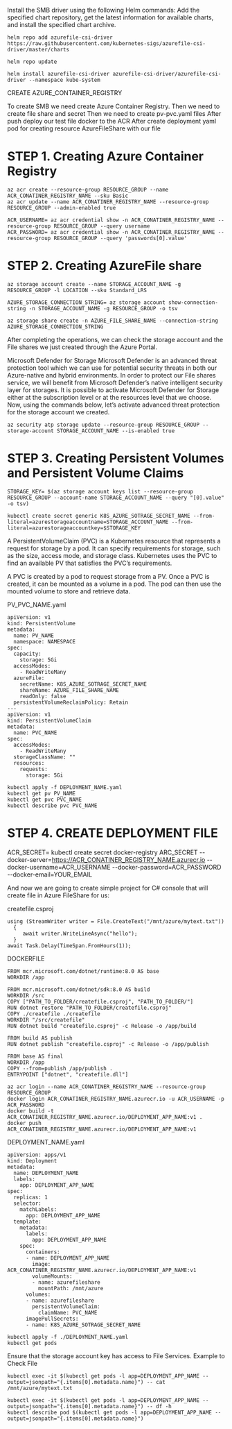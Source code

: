 Install the SMB driver using the following Helm commands:
Add the specified chart repository, get the latest information for available charts, and install the specified chart archive.
```
helm repo add azurefile-csi-driver https://raw.githubusercontent.com/kubernetes-sigs/azurefile-csi-driver/master/charts
```
```
helm repo update
```
```
helm install azurefile-csi-driver azurefile-csi-driver/azurefile-csi-driver --namespace kube-system
```


CREATE AZURE_CONTAINER_REGISTRY



To create SMB we need create Azure Container Registry.
Then we need to create file share and secret
Then we need to create pv-pvc.yaml files
After push deploy our test file docker to the ACR
After create deployment yaml pod for creating resource AzureFileShare with our file 


# STEP 1. Creating Azure Container Registry
```
az acr create --resource-group RESOURCE_GROUP --name ACR_CONATINER_REGISTRY_NAME --sku Basic
az acr update --name ACR_CONATINER_REGISTRY_NAME --resource-group RESOURCE_GROUP --admin-enabled true
```
```
ACR_USERNAME= az acr credential show -n ACR_CONATINER_REGISTRY_NAME --resource-group RESOURCE_GROUP --query username
ACR_PASSWORD= az acr credential show -n ACR_CONATINER_REGISTRY_NAME --resource-group RESOURCE_GROUP --query 'passwords[0].value'
```
# STEP 2. Creating AzureFile share
```
az storage account create --name STORAGE_ACCOUNT_NAME -g RESOURCE_GROUP -l LOCATION --sku Standard_LRS

AZURE_STORAGE_CONNECTION_STRING= az storage account show-connection-string -n STORAGE_ACCOUNT_NAME -g RESOURCE_GROUP -o tsv

az storage share create -n AZURE_FILE_SHARE_NAME --connection-string AZURE_STORAGE_CONNECTION_STRING
```

After completing the operations, we can check the storage account and the File shares we just created through the Azure Portal.

Microsoft Defender for Storage
Microsoft Defender is an advanced threat protection tool which we can use for potential security threats in both our Azure-native and hybrid environments. In order to protect our File shares service, we will benefit from Microsoft Defender’s native intelligent security layer for storages.
It is possible to activate Microsoft Defender for Storage either at the subscription level or at the resources level that we choose. Now, using the commands below, let’s activate advanced threat protection for the storage account we created.
```
az security atp storage update --resource-group RESOURCE_GROUP --storage-account STORAGE_ACCOUNT_NAME --is-enabled true
```

# STEP 3. Creating Persistent Volumes and Persistent Volume Claims
```
STORAGE_KEY= $(az storage account keys list --resource-group RESOURCE_GROUP --account-name STORAGE_ACCOUNT_NAME --query "[0].value" -o tsv)

kubectl create secret generic K8S_AZURE_SOTRAGE_SECRET_NAME --from-literal=azurestorageaccountname=STORAGE_ACCOUNT_NAME --from-literal=azurestorageaccountkey=$STORAGE_KEY
```

A PersistentVolumeClaim (PVC) is a Kubernetes resource that represents a request for storage by a pod. It can specify requirements for storage, such as the size, access mode, and storage class. Kubernetes uses the PVC to find an available PV that satisfies the PVC’s requirements.

A PVC is created by a pod to request storage from a PV. Once a PVC is created, it can be mounted as a volume in a pod. The pod can then use the mounted volume to store and retrieve data.

PV_PVC_NAME.yaml
```
apiVersion: v1
kind: PersistentVolume
metadata:
  name: PV_NAME
  namespace: NAMESPACE
spec:
  capacity:
    storage: 5Gi
  accessModes:
    - ReadWriteMany
  azureFile:
    secretName: K8S_AZURE_SOTRAGE_SECRET_NAME
    shareName: AZURE_FILE_SHARE_NAME
    readOnly: false
  persistentVolumeReclaimPolicy: Retain
---
apiVersion: v1
kind: PersistentVolumeClaim
metadata:
  name: PVC_NAME
spec:
  accessModes:
    - ReadWriteMany
  storageClassName: ""
  resources:
    requests:
      storage: 5Gi
```


```
kubectl apply -f DEPLOYMENT_NAME.yaml
kubectl get pv PV_NAME
kubectl get pvc PVC_NAME
kubectl describe pvc PVC_NAME
```

# STEP 4. CREATE DEPLOYMENT FILE

ACR_SECRET= kubectl create secret docker-registry ARC_SECRET --docker-server=https://ACR_CONATINER_REGISTRY_NAME.azurecr.io --docker-username=ACR_USERNAME --docker-password=ACR_PASSWORD --docker-email=YOUR_EMAIL

And now we are going to create simple project for C# console that will create file in Azure FileShare for us:

createfile.csproj
```
using (StreamWriter writer = File.CreateText("/mnt/azure/mytext.txt"))
  {
     await writer.WriteLineAsync("hello");
  } 
await Task.Delay(TimeSpan.FromHours(1));
```

DOCKERFILE
```
FROM mcr.microsoft.com/dotnet/runtime:8.0 AS base
WORKDIR /app

FROM mcr.microsoft.com/dotnet/sdk:8.0 AS build
WORKDIR /src
COPY ["PATH_TO_FOLDER/createfile.csproj", "PATH_TO_FOLDER/"]
RUN dotnet restore "PATH_TO_FOLDER/createfile.csproj"
COPY ./createfile ./createfile
WORKDIR "/src/createfile"
RUN dotnet build "createfile.csproj" -c Release -o /app/build

FROM build AS publish
RUN dotnet publish "createfile.csproj" -c Release -o /app/publish

FROM base AS final
WORKDIR /app
COPY --from=publish /app/publish .
ENTRYPOINT ["dotnet", "createfile.dll"]
```

```
az acr login --name ACR_CONATINER_REGISTRY_NAME --resource-group RESOURCE_GROUP
docker login ACR_CONATINER_REGISTRY_NAME.azurecr.io -u ACR_USERNAME -p ACR_PASSWORD
docker build -t ACR_CONATINER_REGISTRY_NAME.azurecr.io/DEPLOYMENT_APP_NAME:v1 .   
docker push ACR_CONATINER_REGISTRY_NAME.azurecr.io/DEPLOYMENT_APP_NAME:v1
```


DEPLOYMENT_NAME.yaml
```
apiVersion: apps/v1
kind: Deployment
metadata:
  name: DEPLOYMENT_NAME
  labels:
    app: DEPLOYMENT_APP_NAME
spec:
  replicas: 1
  selector:
    matchLabels:
      app: DEPLOYMENT_APP_NAME
  template:
    metadata:
      labels:
        app: DEPLOYMENT_APP_NAME
    spec:
      containers:
      - name: DEPLOYMENT_APP_NAME
        image: ACR_CONATINER_REGISTRY_NAME.azurecr.io/DEPLOYMENT_APP_NAME:v1
        volumeMounts:
        - name: azurefileshare
          mountPath: /mnt/azure
      volumes:
      - name: azurefileshare
        persistentVolumeClaim:
          claimName: PVC_NAME
      imagePullSecrets:
      - name: K8S_AZURE_SOTRAGE_SECRET_NAME
```
```
kubectl apply -f ./DEPLOYMENT_NAME.yaml
kubectl get pods
```

Ensure that the storage account key has access to File Services.
Example to Check File
```
kubectl exec -it $(kubectl get pods -l app=DEPLOYMENT_APP_NAME --output=jsonpath="{.items[0].metadata.name}") -- cat /mnt/azure/mytext.txt
```



```
kubectl exec -it $(kubectl get pods -l app=DEPLOYMENT_APP_NAME --output=jsonpath="{.items[0].metadata.name}") -- df -h
kubectl describe pod $(kubectl get pods -l app=DEPLOYMENT_APP_NAME --output=jsonpath="{.items[0].metadata.name}")
```